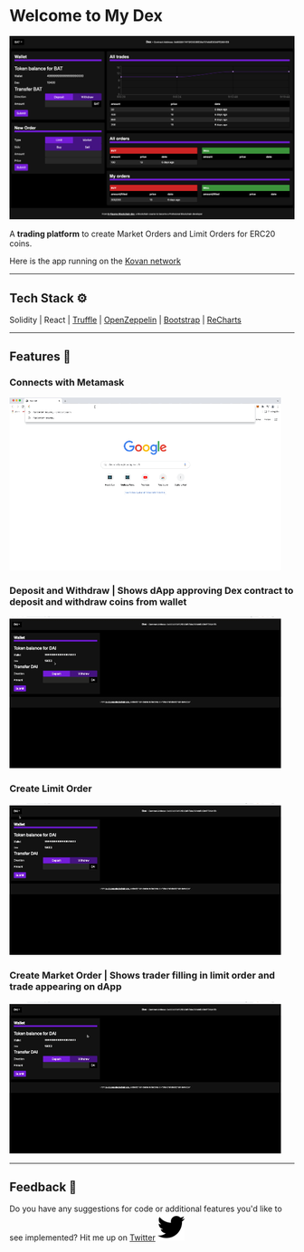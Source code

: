 # Welcome to My Dex

![MyDexScreenShot](https://raw.githubusercontent.com/jacobvanschenck/Dex/master/MyDex.png)

A **trading platform** to create Market Orders and Limit Orders for ERC20 coins.

Here is the app running on the [Kovan network](https://dex-vs.netlify.app/)

---

## Tech Stack ⚙️

Solidity | React | [Truffle](https://trufflesuite.com/) | [OpenZeppelin](https://github.com/OpenZeppelin/openzeppelin-contracts) | [Bootstrap](https://getbootstrap.com/) | [ReCharts](https://recharts.org/en-US)

---

## Features 📼

### Connects with Metamask

![ConnectToMetamask GIF](https://raw.githubusercontent.com/jacobvanschenck/Dex/master/GIFs/ConnectToMetamask.gif)

### Deposit and Withdraw | Shows dApp approving Dex contract to deposit and withdraw coins from wallet

![UseWallet GIF](https://raw.githubusercontent.com/jacobvanschenck/Dex/master/GIFs/UseWallet.gif)

### Create Limit Order

![CreateLimitOrder GIF](https://raw.githubusercontent.com/jacobvanschenck/Dex/master/GIFs/CreateLimitOrder.gif)

### Create Market Order | Shows trader filling in limit order and trade appearing on dApp

![CreateMarketOrder GIF](https://raw.githubusercontent.com/jacobvanschenck/Dex/master/GIFs/CreateMarketOrder.gif)

---

## Feedback 🤝

Do you have any suggestions for code or additional features you'd like to see implemented? Hit me up on [Twitter](https://twitter.com/JacobVanSchenck) ![twitter icon](https://raw.githubusercontent.com/jacobvanschenck/Dex/master/GIFs/twitter.svg)
